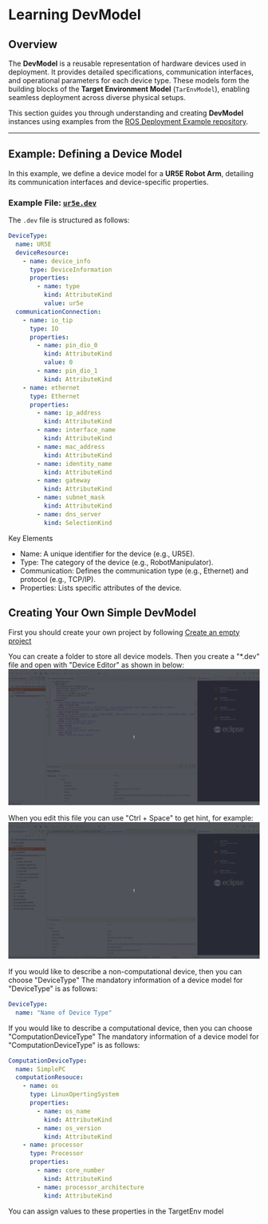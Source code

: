 # Learning DevModel

## Overview

The **DevModel** is a reusable representation of hardware devices used in deployment. It provides detailed specifications, communication interfaces, and operational parameters for each device type. These models form the building blocks of the **Target Environment Model** (`TarEnvModel`), enabling seamless deployment across diverse physical setups.

This section guides you through understanding and creating **DevModel** instances using examples from the [ROS Deployment Example repository](https://github.com/ipa-rwu/ROSDeploymentExample/tree/main/ROSDeploymentExample/devices).

---

## Example: Defining a Device Model

In this example, we define a device model for a **UR5E Robot Arm**, detailing its communication interfaces and device-specific properties.

### Example File: [`ur5e.dev`](https://github.com/ipa-rwu/ROSDeploymentExample/blob/main/ROSDeploymentExample/devices/ur5e.dev)

The `.dev` file is structured as follows:

```yaml
DeviceType:
  name: UR5E
  deviceResource:
    - name: device_info
      type: DeviceInformation
      properties:
        - name: type
          kind: AttributeKind
          value: ur5e
  communicationConnection:
    - name: io_tip
      type: IO
      properties:
        - name: pin_dio_0
          kind: AttributeKind
          value: 0
        - name: pin_dio_1
          kind: AttributeKind
    - name: ethernet
      type: Ethernet
      properties:
        - name: ip_address
          kind: AttributeKind
        - name: interface_name
          kind: AttributeKind
        - name: mac_address
          kind: AttributeKind
        - name: identity_name
          kind: AttributeKind
        - name: gateway
          kind: AttributeKind
        - name: subnet_mask
          kind: AttributeKind
        - name: dns_server
          kind: SelectionKind
```

Key Elements

- Name: A unique identifier for the device (e.g., UR5E).
- Type: The category of the device (e.g., RobotManipulator).
- Communication: Defines the communication type (e.g., Ethernet) and protocol (e.g., TCP/IP).
- Properties: Lists specific attributes of the device.

## Creating Your Own Simple DevModel

First you should create your own project by following
[Create an empty project](../README.md#create-an-empty-project)

You can create a folder to store all device models. Then you create a "\*.dev" file and open with "Device Editor" as shown in below:
![alt text](images/create_empty_dev.gif)

When you edit this file you can use "Ctrl + Space" to get hint, for example:
![alt text](images/create_my_camera_1.gif)

If you would like to describe a non-computational device, then you can choose "DeviceType"
The mandatory information of a device model for "DeviceType" is as follows:

```yaml
DeviceType:
  name: "Name of Device Type"
```

If you would like to describe a computational device, then you can choose "ComputationDeviceType"
The mandatory information of a device model for "ComputationDeviceType" is as follows:

```yaml
ComputationDeviceType:
  name: SimplePC
  computationResouce:
    - name: os
      type: LinuxOpertingSystem
      properties:
        - name: os_name
          kind: AttributeKind
        - name: os_version
          kind: AttributeKind
    - name: processor
      type: Processor
      properties:
        - name: core_number
          kind: AttributeKind
        - name: processor_architecture
          kind: AttributeKind
```

You can assign values to these properties in the TargetEnv model
